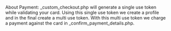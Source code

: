 About Payment:
_custom_checkout.php will generate a single use token while validating your card. Using this single use token we create a profile and in the final create a multi use token. 
With this multi use token we charge a payment against the card in _confirm_payment_details.php.
